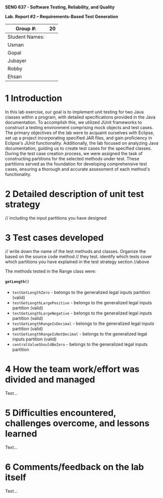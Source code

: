 **SENG 637 - Software Testing, Reliability, and Quality**

**Lab. Report \#2 – Requirements-Based Test Generation**

| Group \#:      |  20 |
| -------------- | --- |
| Student Names: |     |
| Usman          |     |
| Gopal          |     |
| Jubayer        |     |
| Robby          |     |
| Ehsan          |     |

# 1 Introduction

In this lab exercise, our goal is to implement unit testing for two Java classes within a program, with detailed specifications provided in the Java documentation. To accomplish this, we utilized JUnit frameworks to construct a testing environment comprising mock objects and test cases. The primary objectives of the lab were to acquaint ourselves with Eclipse, set up a project incorporating specified JAR files, and gain proficiency in Eclipse's JUnit functionality. Additionally, the lab focused on analyzing Java documentation, guiding us to create test cases for the specified classes. During the test case creation process, we were assigned the task of constructing partitions for the selected methods under test. These partitions served as the foundation for developing comprehensive test cases, ensuring a thorough and accurate assessment of each method's functionality.

# 2 Detailed description of unit test strategy

// including the input partitions you have designed

# 3 Test cases developed

// write down the name of the test methods and classes. Organize the based on
the source code method // they test. identify which tests cover which partitions
you have explained in the test strategy section //above

The methods tested in the Range class were:
#### `getLength()` ####
- `testGetLengthZero` - belongs to the generalized legal inputs partition (valid)
- `testGetLengthLargePositive` - belongs to the generalized legal inputs partition (valid)
- `testGetLengthLargeNegative` - belongs to the generalized legal inputs partition (valid)
- `testGetLengthRangeIsDecimal` - belongs to the generalized legal inputs partition (valid)
- `testGetLengthRangeIsNotDecimal` - belongs to the generalized legal inputs partition (valid)
- `centralValueShouldBeZero` - belongs to the generalized legal inputs partition
    

# 4 How the team work/effort was divided and managed

Text…

# 5 Difficulties encountered, challenges overcome, and lessons learned

Text…

# 6 Comments/feedback on the lab itself

Text…
